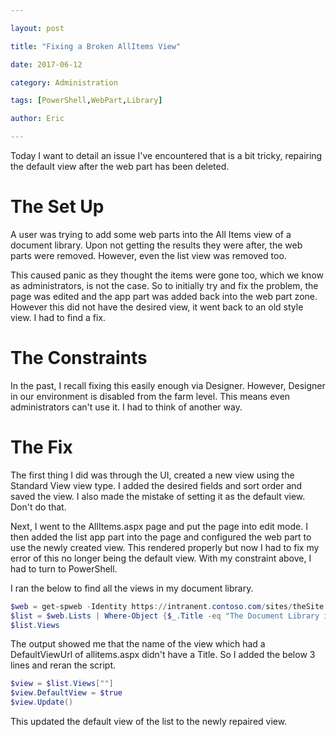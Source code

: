 ```yaml
---

layout: post

title: "Fixing a Broken AllItems View"

date: 2017-06-12

category: Administration

tags: [PowerShell,WebPart,Library]

author: Eric

---
```



Today I want to detail an issue I've encountered that is a bit tricky, repairing the default view after the web part has been deleted.

# The Set Up

A user was trying to add some web parts into the All Items view of a document library. Upon not getting the results they were after, the web parts were removed. However, even the list view was removed too.

This caused panic as they thought the items were gone too, which we know as administrators, is not the case. So to initially try and fix the problem, the page was edited and the app part was added back into
the web part zone. However this did not have the desired view, it went back to an old style view. I had to find a fix.

# The Constraints 

In the past, I recall fixing this easily enough via Designer. However, Designer in our environment is disabled from the farm level. This means even administrators can't use it. I had to think of another way.

# The Fix

The first thing I did was through the UI, created a new view using the Standard View view type. I added the desired fields and sort order and saved the view. I also made the mistake of setting it as the default view. Don't do that.

Next, I went to the AllItems.aspx page and put the page into edit mode. I then added the list app part into the page and configured the web part to use the newly created view. This rendered properly but now I had to fix my error of this no longer being the default view. With my constraint above, I had to turn to PowerShell.

I ran the below to find all the views in my document library.
```PowerShell
$web = get-spweb -Identity https://intranent.contoso.com/sites/theSite
$list = $web.Lists | Where-Object {$_.Title -eq "The Document Library in Question"}
$list.Views
```
The output showed me that the name of the view which had a DefaultViewUrl of allitems.aspx didn't have a Title. So I added the below 3 lines and reran the script.
```PowerShell
$view = $list.Views[""]
$view.DefaultView = $true
$view.Update()
```
This updated the default view of the list to the newly repaired view. 
